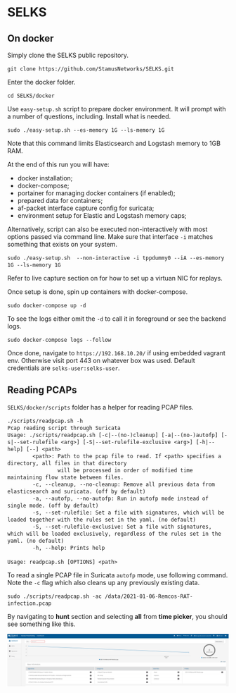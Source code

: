 # SELKS

## On docker

Simply clone the SELKS public repository.

```
git clone https://github.com/StamusNetworks/SELKS.git
```

Enter the docker folder.

```
cd SELKS/docker
```

Use `easy-setup.sh` script to prepare docker environment. It will prompt with a number of questions, including. Install what is needed.

```
sudo ./easy-setup.sh --es-memory 1G --ls-memory 1G
```

Note that this command limits Elasticsearch and Logstash memory to 1GB RAM.

At the end of this run you will have:
* docker installation;
* docker-compose;
* portainer for managing docker containers (if enabled);
* prepared data for containers;
* af-packet interface capture config for suricata;
* environment setup for Elastic and Logstash memory caps;

Alternatively, script can also be executed non-interactively with most options passed via command line. Make sure that interface `-i` matches something that exists on your system.

```
sudo ./easy-setup.sh  --non-interactive -i tppdummy0 --iA --es-memory 1G --ls-memory 1G
```

Refer to live capture section on for how to set up a virtuan NIC for replays.

Once setup is done, spin up containers with docker-compose.

```
sudo docker-compose up -d
```

To see the logs either omit the `-d` to call it in foreground or see the backend logs.

```
sudo docker-compose logs --follow
```

Once done, navigate to `https://192.168.10.20/` if using embedded vagrant env. Otherwise visit port 443 on whatever box was used. Default credentials are `selks-user:selks-user`.

## Reading PCAPs

`SELKS/docker/scripts` folder has a helper for reading PCAP files.

```
./scripts/readpcap.sh -h
Pcap reading script through Suricata
Usage: ./scripts/readpcap.sh [-c|--(no-)cleanup] [-a|--(no-)autofp] [-s|--set-rulefile <arg>] [-S|--set-rulefile-exclusive <arg>] [-h|--help] [--] <path>
        <path>: Path to the pcap file to read. If <path> specifies a directory, all files in that directory
                will be processed in order of modified time maintaining flow state between files.
        -c, --cleanup, --no-cleanup: Remove all previous data from elasticsearch and suricata. (off by default)
        -a, --autofp, --no-autofp: Run in autofp mode instead of single mode. (off by default)
        -s, --set-rulefile: Set a file with signatures, which will be loaded together with the rules set in the yaml. (no default)
        -S, --set-rulefile-exclusive: Set a file with signatures, which will be loaded exclusively, regardless of the rules set in the yaml. (no default)
        -h, --help: Prints help

Usage: readpcap.sh [OPTIONS] <path>
```

To read a single PCAP file in Suricata `autofp` mode, use following command. Note the `-c` flag which also cleans up any previously existing data.

```
sudo ./scripts/readpcap.sh -ac /data/2021-01-06-Remcos-RAT-infection.pcap
```

By navigating to **hunt** section and selecting **all** from **time picker**, you should see something like this.

![Hunt view](hunt-pcap-read.png)
